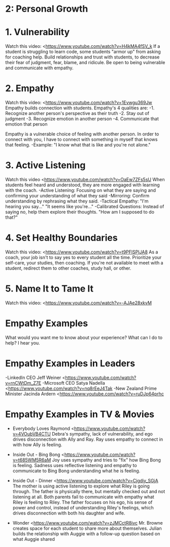 # 2: Personal Growth

# 1. Vulnerability

Watch this video: <https://www.youtube.com/watch?v=H4kMA4fSV_k
If a student is struggling to learn code, some students "armor up" from asking for coaching help.
Build relationships and trust with students, to decrease their fear of judgment, fear, blame, and ridicule.
Be open to being vulnerable and communicate with empathy.

# 2. Empathy

Watch this video: <https://www.youtube.com/watch?v=1Evwgu369Jw
Empathy builds connection with students. Empathy's 4 qualities are:
-1. Recognize another person's perspective as their truth
-2. Stay out of judgment
-3. Recognize emotion in another person
-4. Communicate that emotion that person

Empathy is a vulnerable choice of feeling with another person.
In order to connect with you, I have to connect with something in myself that knows that feeling.
-Example: "I know what that is like and you're not alone."

# 3. Active Listening

Watch this video <https://www.youtube.com/watch?v=OaEw7ZFs5sU
When students feel heard and understood, they are more engaged with learning with the coach.
-Active Listening: Focusing on what they are saying and confirming your understanding of what they said
-Mirroring: Confirm understanding by rephrasing what they said.
-Tactical Empathy: "I'm hearing you say..." "It seems like you're..."
-Calibrated Questions: Instead of saying no, help them explore their thoughts. "How am I supposed to do that?"

# 4. Set Healthy Boundaries

Watch this video: <https://www.youtube.com/watch?v=t9PFlSPIJA8
As a coach, your job isn't to say yes to every student all the time.
Prioritize your self-care, your studies, then coaching.
If you're not available to meet with a student, redirect them to other coaches, study hall, or other.

# 5. Name It to Tame It

Watch this video: <https://www.youtube.com/watch?v=-AJAe28xkvM

# Empathy Examples

What would you want me to know about your experience?
What can I do to help?
I hear you.

# Empathy Examples in Leaders

-LinkedIn CEO Jeff Weiner <https://www.youtube.com/watch?v=rnCWtDm_Z7E
-Microsoft CEO Satya Nadella <https://www.youtube.com/watch?v=nq8rEeJ4Tak
-New Zealand Prime Minister Jacinda Ardern <https://www.youtube.com/watch?v=ruDJp64prhc

# Empathy Examples in TV & Movies

- Everybody Loves Raymond <https://www.youtube.com/watch?v=4VOubVB4CTU
  Debra's sympathy, lack of vulnerability, and ego drives disconnection with Ally and Ray.
  Ray uses empathy to connect in with how Ally is feeling.

- Inside Out - Bing Bong <https://www.youtube.com/watch?v=t685WM5R6aM
  Joy uses sympathy and tries to "fix" how Bing Bong is feeling.
  Sadness uses reflective listening and empathy to communicate to Bing Bong understanding what he is feeling.

- Inside Out - Dinner <https://www.youtube.com/watch?v=Cjgdiy_SGjA
  The mother is using active listening to explore what Riley is going through.
  The father is physically there, but mentally checked out and not listening at all.
  Both parents fail to communicate with empathy what Riley is feeling to Riley.
  The father focuses on his ego, his sense of power and control, instead of understanding Riley's feelings, which drives disconnection with both his daughter and wife.

- Wonder <https://www.youtube.com/watch?v=zJMCctR8ivc
  Mr. Browne creates space for each student to share more about themselves.
  Julian builds the relationship with Auggie with a follow-up question based on what Auggie shared
